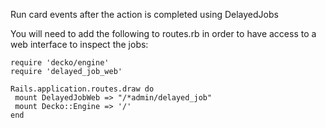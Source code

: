 Run card events after the action is completed using DelayedJobs

You will need to add the following to routes.rb in order to have access to a
web interface to inspect the jobs:

    require 'decko/engine'
    require 'delayed_job_web'
    
    Rails.application.routes.draw do
     mount DelayedJobWeb => "/*admin/delayed_job"
     mount Decko::Engine => '/'
    end
